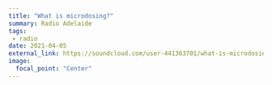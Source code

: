 ```yaml
---
title: "What is microdosing?"
summary: Radio Adelaide
tags:
 - radio
date: 2021-04-05
external_link: https://soundcloud.com/user-441363701/what-is-microdosing-radio-adelaide-5th-april-2021
image:
  focal_point: "Center"
---
```

